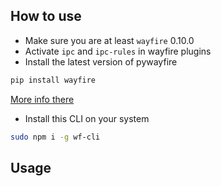 ## How to use

- Make sure you are at least `wayfire` 0.10.0
- Activate `ipc` and `ipc-rules` in wayfire plugins
- Install the latest version of pywayfire

```bash
pip install wayfire
```

[More info there](https://github.com/WayfireWM/pywayfire)

- Install this CLI on your system

```bash
sudo npm i -g wf-cli
```

## Usage
